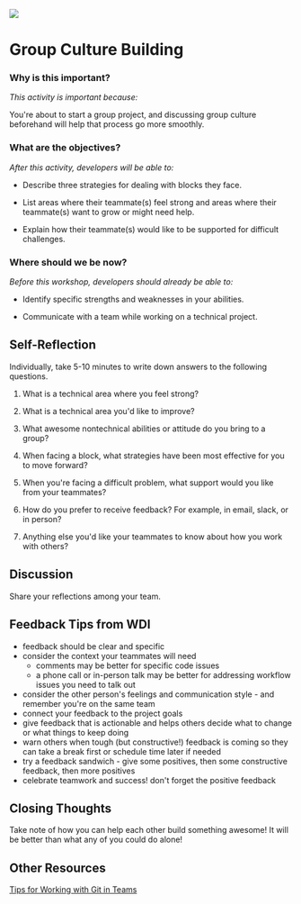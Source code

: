 <!--
Creator: Brianna
Location: SF
-->

![](https://ga-dash.s3.amazonaws.com/production/assets/logo-9f88ae6c9c3871690e33280fcf557f33.png)

# Group Culture Building

### Why is this important?
<!-- framing the "why" in big-picture/real world examples -->
*This activity is important because:*

You're about to start a group project, and discussing group culture beforehand will help that process go more smoothly. 

### What are the objectives?
<!-- specific/measurable goal for students to achieve -->
*After this activity, developers will be able to:*

* Describe three strategies for dealing with blocks they face.

* List areas where their teammate(s) feel strong and areas where their teammate(s) want to grow or might need help.

* Explain how their teammate(s) would like to be supported for difficult challenges.  


### Where should we be now?
<!-- call out the skills that are prerequisites -->
*Before this workshop, developers should already be able to:*

* Identify specific strengths and weaknesses in your abilities. 

* Communicate with a team while working on a technical project. 

## Self-Reflection

Individually, take 5-10 minutes to write down answers to the following questions. 

1. What is a technical area where you feel strong?

1. What is a technical area you'd like to improve?

1. What awesome nontechnical abilities or attitude do you bring to a group?

1. When facing a block, what strategies have been most effective for you to move forward?

1. When you're facing a difficult problem, what support would you like from your teammates?

1. How do you prefer to receive feedback? For example, in email, slack, or in person? 

1. Anything else you'd like your teammates to know about how you work with others?

## Discussion

Share your reflections among your team. 

## Feedback Tips from WDI

- feedback should be clear and specific
- consider the context your teammates will need
  - comments may be better for specific code issues
  - a phone call or in-person talk may be better for addressing workflow issues you need to talk out
- consider the other person's feelings and communication style - and remember you're on the same team
- connect your feedback to the project goals
- give feedback that is actionable and helps others decide what to change or what things to keep doing
- warn others when tough (but constructive!) feedback is coming so they can take a break first or schedule time later if needed
- try a feedback sandwich - give some positives, then some constructive feedback, then more positives
- celebrate teamwork and success! don't forget the positive feedback

## Closing Thoughts

Take note of how you can help each other build something awesome! It will be better than what any of you could do alone!


## Other Resources

[Tips for Working with Git in Teams](https://github.com/SF-WDI-LABS/shared_modules/blob/master/how-to/github-collaboration-workflow.md#tips-for-working-in-teams)

